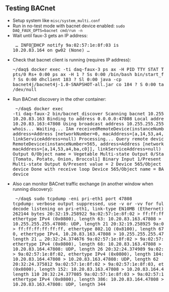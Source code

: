 ## Testing BACnet

* Setup system like `misc/system_multi.conf`
* Run in no-test mode with bacnet device enabled: `sudo DAQ_FAUX_OPTS=bacnet cmd/run -n`
* Wait until faux-3 gets an IP address:<pre>
&hellip;
INFO:runner:DHCP notify 9a:02:57:1e:8f:03 is 10.20.83.164 on gw02 (None)
&hellip;
</pre>

* Check that bacnet client is running (requires IP address):<pre>
~/daq$ docker exec -ti daq-faux-3 ps ax -H
   PID TTY      STAT   TIME COMMAND
   226 pts/0    Rs+    0:00 ps ax -H
     1 ?        Ss     0:00 /bin/bash bin/start_faux bacnet
   177 ?        Ss     0:00   dhclient
   183 ?        Sl     0:00   java -cp bacnet4j/bacnet4j-1.0-SNAPSHOT-all.jar co
   184 ?        S      0:00   tail -f /dev/null
</pre>

* Run BACnet discovery in the other container:<pre>
~/daq$ docker exec -ti daq-faux-2 bin/bacnet_discover
Scanning bacnet 10.255.255.255 from 10.20.83.163
Binding to address 0.0.0.0:47808
Local address is 10.20.83.163:47808
Using broadcast address 10.255.255.255:47808
Sending whois...
Waiting...
IAm receivedRemoteDevice(instanceNumber=565, address=Address [networkNumber=0, macAddress=[a,14,53,a4,ba,c0]], linkServiceAddress=null)
Processing...
Query remote device RemoteDevice(instanceNumber=565, address=Address [networkNumber=0, macAddress=[a,14,53,a4,ba,c0]], linkServiceAddress=null)
  Multi-state Output 0/Object name = Vegetable
  Multi-state Output 0/State text = [Tomato, Potato, Onion, Broccoli]
  Binary Input 1/Present value = 0
&hellip;
  Multi-state Output 0/Present value = 2
  Device 565/Object name = BACnet device
Done with receive loop
  Device 565/Object name = BACnet device
</pre>

* Also can monitor BACnet traffic exchange (in another window when running discovery):<pre>
~/daq$ sudo tcpdump -eni pri-eth1 port 47808
tcpdump: verbose output suppressed, use -v or -vv for full protocol decode
listening on pri-eth1, link-type EN10MB (Ethernet), capture size 262144 bytes
20:32:19.258922 9a:02:57:1e:8f:02 > ff:ff:ff:ff:ff:ff, ethertype IPv4 (0x0800), length 63: 10.20.83.163.47808 > 10.255.255.255.47808: UDP, length 21
20:32:19.258925 9a:02:57:1e:8f:02 > ff:ff:ff:ff:ff:ff, ethertype 802.1Q (0x8100), length 67: vlan 10, p 0, ethertype IPv4, 10.20.83.163.47808 > 10.255.255.255.47808: UDP, length 21
&hellip;
20:32:24.374676 9a:02:57:1e:8f:02 > 9a:02:57:1e:8f:03, ethertype IPv4 (0x0800), length 68: 10.20.83.163.47808 > 10.20.83.164.47808: UDP, length 26
20:32:24.374989 9a:02:57:1e:8f:03 > 9a:02:57:1e:8f:02, ethertype IPv4 (0x0800), length 104: 10.20.83.164.47808 > 10.20.83.163.47808: UDP, length 62
20:32:24.375812 9a:02:57:1e:8f:02 > 9a:02:57:1e:8f:03, ethertype IPv4 (0x0800), length 152: 10.20.83.163.47808 > 10.20.83.164.47808: UDP, length 110
20:32:24.377085 9a:02:57:1e:8f:03 > 9a:02:57:1e:8f:02, ethertype IPv4 (0x0800), length 386: 10.20.83.164.47808 > 10.20.83.163.47808: UDP, length 344
</pre>
